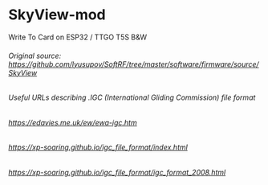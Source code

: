 # SkyView-mod
Write To Card on ESP32 / TTGO T5S B&amp;W

###### Original source: https://github.com/lyusupov/SoftRF/tree/master/software/firmware/source/SkyView

###### Useful URLs describing .IGC (International Gliding Commission) file format
###### https://edavies.me.uk/ew/ewa-igc.htm
###### https://xp-soaring.github.io/igc_file_format/index.html
###### https://xp-soaring.github.io/igc_file_format/igc_format_2008.html
